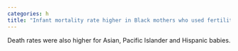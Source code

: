 ```yaml
---
categories: h
title: "Infant mortality rate higher in Black mothers who used fertility treatment study finds"
---
```

Death rates were also higher for Asian, Pacific Islander and Hispanic babies.